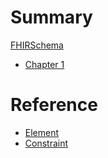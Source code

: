 # Summary

[FHIRSchema](./intro.md)
- [Chapter 1](./chapter_1.md)

# Reference
- [Element](./reference/element.md)
- [Constraint](./reference/constraint.md)
